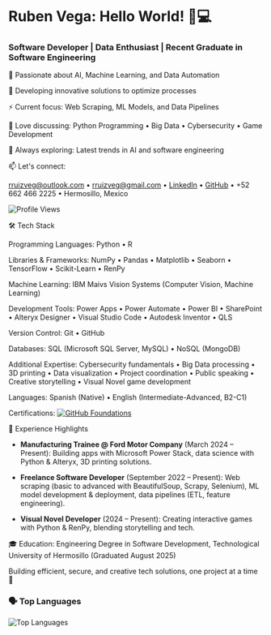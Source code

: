 # Ruben Vega: Hello World! 👋💻

### Software Developer | Data Enthusiast | Recent Graduate in Software Engineering

🧠 Passionate about AI, Machine Learning, and Data Automation

🚀 Developing innovative solutions to optimize processes

⚡ Current focus: Web Scraping, ML Models, and Data Pipelines

💬 Love discussing: Python Programming • Big Data • Cybersecurity • Game Development

🎯 Always exploring: Latest trends in AI and software engineering

📫 Let's connect:

rruizveg@outlook.com • rruizveg@gmail.com • [LinkedIn](https://www.linkedin.com/in/ruben-vega-237791295/) • [GitHub](https://github.com/vegalastname) • +52 662 466 2225 • Hermosillo, Mexico

![Profile Views](https://komarev.com/ghpvc/?username=vegalastname&color=blue)

🛠️ Tech Stack

Programming Languages: Python • R

Libraries & Frameworks: NumPy • Pandas • Matplotlib • Seaborn • TensorFlow • Scikit-Learn • RenPy

Machine Learning: IBM Maivs Vision Systems (Computer Vision, Machine Learning)

Development Tools: Power Apps • Power Automate • Power BI • SharePoint • Alteryx Designer • Visual Studio Code • Autodesk Inventor • QLS

Version Control: Git • GitHub

Databases: SQL (Microsoft SQL Server, MySQL) • NoSQL (MongoDB)

Additional Expertise: Cybersecurity fundamentals • Big Data processing • 3D printing • Data visualization • Project coordination • Public speaking • Creative storytelling • Visual Novel game development

Languages: Spanish (Native) • English (Intermediate-Advanced, B2-C1)

Certifications: [![GitHub Foundations](https://img.shields.io/badge/GitHub-Foundations-blue?logo=github)](https://www.credly.com/badges/5117de0f-e46b-4f1f-8173-73652d0f366f/public_url)

🌟 Experience Highlights

- **Manufacturing Trainee @ Ford Motor Company** (March 2024 – Present): Building apps with Microsoft Power Stack, data science with Python & Alteryx, 3D printing solutions.

- **Freelance Software Developer** (September 2022 – Present): Web scraping (basic to advanced with BeautifulSoup, Scrapy, Selenium), ML model development & deployment, data pipelines (ETL, feature engineering).

- **Visual Novel Developer** (2024 – Present): Creating interactive games with Python & RenPy, blending storytelling and tech.

🎓 Education: Engineering Degree in Software Development, Technological University of Hermosillo (Graduated August 2025)

Building efficient, secure, and creative tech solutions, one project at a time 🚀

### 🗣️ Top Languages
![Top Languages](https://github-readme-stats.vercel.app/api/top-langs/?username=vegalastname&layout=compact&theme=radical)
